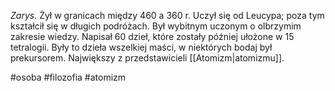 _Zarys._ Żył w granicach między 460 a 360 r. Uczył się od Leucypa; poza tym kształcił się w długich podróżach. Był wybitnym uczonym o olbrzymim zakresie wiedzy. Napisał 60 dzieł, które zostały później ułożone w 15 tetralogii. Były to dzieła wszelkiej maści, w niektórych bodaj był prekursorem. Największy z przedstawicieli [[Atomizm|atomizmu]].

#osoba #filozofia #atomizm 